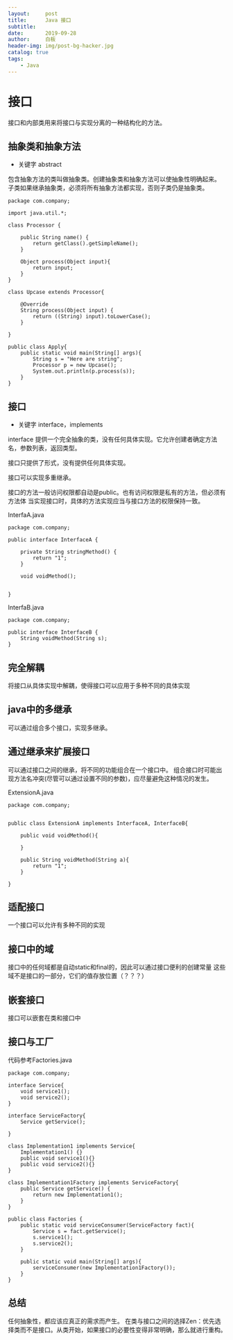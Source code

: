 ```yaml
---
layout:     post
title:      Java 接口
subtitle:
date:       2019-09-28
author:     白板
header-img: img/post-bg-hacker.jpg
catalog: true
tags:
    - Java
---
```


# 接口
接口和内部类用来将接口与实现分离的一种结构化的方法。

## 抽象类和抽象方法

- 关键字 abstract

包含抽象方法的类叫做抽象类。创建抽象类和抽象方法可以使抽象性明确起来。
子类如果继承抽象类，必须将所有抽象方法都实现，否则子类仍是抽象类。
    
    package com.company;
    
    import java.util.*;
    
    class Processor {
    
        public String name() {
            return getClass().getSimpleName();
        }
    
        Object process(Object input){
            return input;
        }
    }
    
    class Upcase extends Processor{
    
        @Override
        String process(Object input) {
            return ((String) input).toLowerCase();
        }
    
    }
    
    public class Apply{
        public static void main(String[] args){
            String s = "Here are string";
            Processor p = new Upcase();
            System.out.println(p.process(s));
        }
    }



## 接口

- 关键字 interface，implements

interface 提供一个完全抽象的类，没有任何具体实现。它允许创建者确定方法名，参数列表，返回类型。

接口只提供了形式，没有提供任何具体实现。

接口可以实现多重继承。

接口的方法一般访问权限都自动是public。也有访问权限是私有的方法，但必须有方法体
当实现接口时，具体的方法实现应当与接口方法的权限保持一致。

InterfaA.java
    
    package com.company;
    
    public interface InterfaceA {
    
        private String stringMethod() {
            return "1";
        }
    
        void voidMethod();
    
    
    }

InterfaB.java
    
    package com.company;
    
    public interface InterfaceB {
        String voidMethod(String s);
    }

## 完全解耦
将接口从具体实现中解耦，使得接口可以应用于多种不同的具体实现

## java中的多继承
可以通过组合多个接口，实现多继承。

## 通过继承来扩展接口

可以通过接口之间的继承，将不同的功能组合在一个接口中。
组合接口时可能出现方法名冲突(尽管可以通过设置不同的参数)，应尽量避免这种情况的发生。

ExtensionA.java

    package com.company;
    
    
    public class ExtensionA implements InterfaceA, InterfaceB{
    
        public void voidMethod(){
    
        }
    
        public String voidMethod(String a){
            return "1";
        }
    
    }
    
## 适配接口
一个接口可以允许有多种不同的实现

## 接口中的域
接口中的任何域都是自动static和final的，因此可以通过接口便利的创建常量
这些域不是接口的一部分，它们的值存放位置（？？？）

## 嵌套接口
接口可以嵌套在类和接口中

## 接口与工厂
代码参考Factories.java
    
    package com.company;
    
    interface Service{
        void service1();
        void service2();
    }
    
    interface ServiceFactory{
        Service getService();
    
    }
    
    class Implementation1 implements Service{
        Implementation1() {}
        public void service1(){}
        public void service2(){}
    }
    
    class Implementation1Factory implements ServiceFactory{
        public Service getService() {
            return new Implementation1();
        }
    }
    
    public class Factories {
        public static void serviceConsumer(ServiceFactory fact){
            Service s = fact.getService();
            s.service1();
            s.service2();
        }
    
        public static void main(String[] args){
            serviceConsumer(new Implementation1Factory());
        }
    }


## 总结

任何抽象性，都应该应真正的需求而产生。
在类与接口之间的选择Zen：优先选择类而不是接口。从类开始，如果接口的必要性变得非常明确，那么就进行重构。
